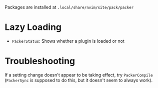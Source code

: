 Packages are installed at `.local/share/nvim/site/pack/packer`

# Lazy Loading

- `PackerStatus`: Shows whether a plugin is loaded or not

# Troubleshooting

If a setting change doesn't appear to be taking effect, try `PackerCompile` (`PackerSync` is supposed to do this, but it doesn't seem to always work).
